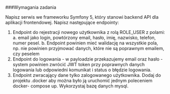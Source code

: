 ###Wymagania zadania

Napisz serwis we frameworku Symfony 5, który stanowi backend API dla aplikacji
frontendowej.
Napisz następujące endpointy:
1. Endpoint do rejestracji nowego użytkownika z rolą ROLE_USER z polami:
   a. email jako login, powtórzony email, hasło, imię, nazwisko, telefon,
   numer pesel.
   b. Endpoint powinien mieć walidację na wszystkie pola, np. nie powinien
   przyjmować danych, które nie są poprawnym emailem, czy peselem
2. Endpoint do logowania - w payloadzie przekazujemy email oraz hasło - system
   powinien zwrócić JWT token przy poprawnych danych logowania lub odpowiedni
   komunikat i status o błędzie logowania.
3. Endpoint zwracający dane tylko zalogowanego użytkownika.
   Dodaj do projektu .docker aby można było ją uruchomić jednym poleceniem docker-
   compose up. Wykorzystaj bazę danych mysql.